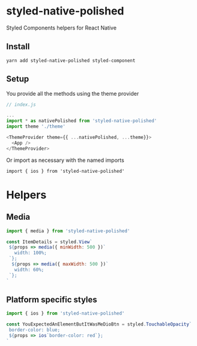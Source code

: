 # styled-native-polished
Styled Components helpers for React Native

## Install
```
yarn add styled-native-polished styled-component
```

## Setup
You provide all the methods using the theme provider
```js
// index.js

...
import * as nativePolished from 'styled-native-polished'
import theme './theme'

<ThemeProvider theme={{ ...nativePolished, ...theme}}>
  <App />
</ThemeProvider>
```

Or import as necessary with the named imports
```
import { ios } from 'styled-native-polished'
```

# Helpers
## Media
```js
import { media } from 'styled-native-polished'

const ItemDetails = styled.View`
 ${props => media({ minWidth: 500 })`
   width: 100%;
 `};
  ${props => media({ maxWidth: 500 })`
   width: 60%;
 `};
`
```

## Platform specific styles
```js
import { ios } from 'styled-native-polished'

const YouExpectedAnElementButItWasMeDioBtn = styled.TouchableOpacity`
 border-color: blue;
 ${props => ios`border-color: red`};
`
```
